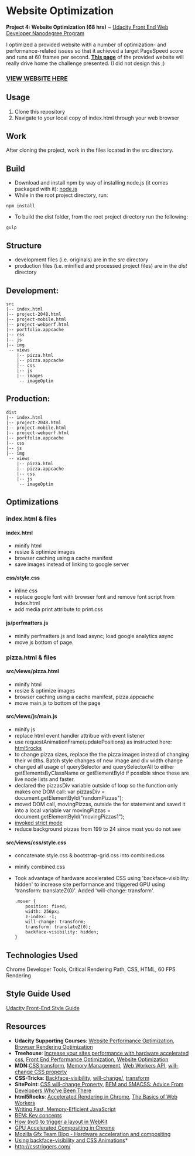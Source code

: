# Website Optimization

**Project 4: Website Optimization (68 hrs)** ~ [Udacity Front End Web Developer Nanodegree Program](https://www.udacity.com/course/front-end-web-developer-nanodegree--nd001)

I optimized a provided website with a number of optimization- and performance-related issues so that it achieved a target PageSpeed score and runs at 60 frames per second. [**This page**](http://klammertime.github.io/P4-Website-Optimization/views/pizza.html) of the provided website will really drive home the challenge presented. (I did not design this ;)

### [**VIEW WEBSITE HERE**](http://klammertime.github.io/P4-Website-Optimization/)

Usage
-----
1. Clone this repository
2. Navigate to your local copy of index.html through your web browser 

Work
----
After cloning the project, work in the files located in the src directory.

Build
-----
* Download and install npm by way of installing node.js (it comes packaged with it): [node.js](https://nodejs.org/en/) 
* While in the root project directory, run: 
  
```
npm install
```

* To build the dist folder, from the root project directory run the following:

```
gulp
```

Structure
---------
* development files (i.e. originals) are in the _src_ directory
* production files (i.e. minified and processed project files) are in the _dist_ directory

## Development:

```
src
|-- index.html
|-- project-2048.html
|-- project-mobile.html
|-- project-webperf.html
|-- portfolio.appcache
|-- css
|-- js
|-- img
 -- views
    |-- pizza.html
    |-- pizza.appcache
    |-- css
    |-- js
    |-- images
     -- imageOptim
```

## Production:

```
dist
|-- index.html
|-- project-2048.html
|-- project-mobile.html
|-- project-webperf.html
|-- portfolio.appcache
|-- css
|-- js
|-- img
 -- views
    |-- pizza.html
    |-- pizza.appcache
    |-- css
    |-- js
     -- imageOptim
```

Optimizations
-------------
### index.html & files

#### index.html
* minify html
* resize & optimize images
* browser caching using a cache manifest
* save images instead of linking to google server

#### css/style.css
* inline css
* replace google font with browser font and remove font script from index.html
* add media print attribute to print.css

#### js/perfmatters.js
* minify perfmatters.js and load async; load google analytics async 
* move js bottom of page.


### pizza.html & files

#### src/views/pizza.html 
* minify html
* resize & optimize images
* browser caching using a cache manifest, pizza.appcache
* move main.js to bottom of the page

#### src/views/js/main.js
* minify js
* replace html event handler attribue with event listener
* use requestAnimationFrame(updatePositions) as instructed here: [html5rocks](http://www.html5rocks.com/en/tutorials/speed/animations/)
* to change pizza sizes, replace the the pizza images instead of changing their widths. Batch style changes of new image and div width change
* changed all usage of querySelector and querySelectorAll to either getElementsByClassName or getElementById if possible since these are live node lists and faster.
* declared the pizzasDiv variable outside of loop so the function only makes one DOM call: var pizzasDiv = document.getElementById("randomPizzas");
* moved DOM call, movingPizzas, outside the for statement and
saved it into a local variable 
var movingPizzas = document.getElementById("movingPizzas1");
* [invoked strict mode](https://developer.mozilla.org/en-US/docs/Web/JavaScript/Reference/Strict_mode)
* reduce background pizzas from 199 to 24 since most you do not see

#### src/views/css/style.css
* concatenate style.css & bootstrap-grid.css into combined.css
* minify combined.css
* Took advantage of hardware accelerated CSS using 'backface-visibility: hidden' to increase site performance and triggered GPU using 'transform: translateZ(0)'. Added 'will-change: transform'.
  
  ```
  .mover {
      position: fixed;
      width: 256px;
      z-index: -1;
      will-change: transform;
      transform: translateZ(0);
      backface-visibility: hidden;
  }
  ```

## Technologies Used
Chrome Developer Tools, Critical Rendering Path, CSS, HTML, 60 FPS Rendering

## Style Guide Used
[Udacity Front-End Style Guide](http://udacity.github.io/frontend-nanodegree-styleguide/)

## Resources

* **Udacity Supporting Courses**: [Website Performance Optimization](https://www.udacity.com/course/website-performance-optimization--ud884), [Browser Rendering Optimization](https://www.udacity.com/course/browser-rendering-optimization--ud860)
* **Treehouse**: [Increase your sites performance with hardware accelerated css](http://blog.teamtreehouse.com/increase-your-sites-performance-with-hardware-accelerated-css), [Front End Performance Optimization](https://teamtreehouse.com/library/front-end-performance-optimization), [Website Optimization](https://teamtreehouse.com/library/website-optimization)
* **MDN**:[CSS transform](https://developer.mozilla.org/en-US/docs/Web/CSS/transform), [Memory Management](https://developer.mozilla.org/en-US/docs/Web/JavaScript/Memory_Management), [Web Workers API](https://developer.mozilla.org/en-US/docs/Web/API/Web_Workers_API/Using_web_workers), [will-change CSS property](https://developer.mozilla.org/en-US/docs/Web/CSS/will-change)
* **CSS-Tricks**: [Backface-visibility](https://css-tricks.com/almanac/properties/b/backface-visibility/), [will-change/](https://css-tricks.com/almanac/properties/w/will-change/), [transform](https://css-tricks.com/almanac/properties/t/transform/)
* **SitePoint**: [CSS will-change Property](http://www.sitepoint.com/introduction-css-will-change-property/), [BEM and SMACSS: Advice From Developers Who’ve Been There](http://www.sitepoint.com/bem-smacss-advice-from-developers/)
* **html5Rocks**: [Accelerated Rendering in Chrome](http://www.html5rocks.com/en/tutorials/speed/layers/), [The Basics of Web Workers](http://www.html5rocks.com/en/tutorials/workers/basics/)
* [Writing Fast, Memory-Efficient JavaScript](https://www.smashingmagazine.com/2012/11/writing-fast-memory-efficient-javascript/)
* [BEM: Key concepts](https://en.bem.info/method/key-concepts/)
* [How (not) to trigger a layout in WebKit](http://gent.ilcore.com/2011/03/how-not-to-trigger-layout-in-webkit.html)
* [GPU Accelerated Compositing in Chrome](https://www.chromium.org/developers/design-documents/gpu-accelerated-compositing-in-chrome)
* [Mozilla Gfx Team Blog - Hardware acceleration and compositing](https://mozillagfx.wordpress.com/2013/07/22/hardware-acceleration-and-compositing/)
* [Using backface-visibility and CSS Animations](http://designmodo.com/backface-visibility-css-animation/)*
* http://csstriggers.com/
